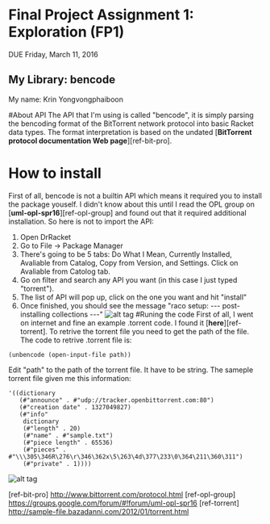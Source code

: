 # Final Project Assignment 1: Exploration (FP1)
DUE Friday, March 11, 2016

## My Library: bencode
My name: Krin Yongvongphaiboon

#About API
The API that I'm using is called "bencode", it is simply parsing the bencoding format of the BitTorrent network protocol into basic Racket data types. The format interpretation is based on the undated [**BitTorrent protocol documentation Web page**][ref-bit-pro].

# How to install
First of all, bencode is not a builtin API which means it required you to install the package youself. I didn't know about this until I read the OPL group on [**uml-opl-spr16**][ref-opl-group] and found out that it required additional installation. So here is not to import the API:
1. Open DrRacket
2. Go to File -> Package Manager
3. There's going to be 5 tabs: Do What I Mean, Currently Installed, Avaliable from Catalog, Copy from Version, and Settings. Click on Avaliable from Catolog tab.
4. Go on filter and search any API you want (in this case I just typed "torrent").
5. The list of API will pop up, click on the one you want and hit "install"
6. Once finished, you should see the message "raco setup: --- post-installing collections ---"
![alt tag](http://i68.tinypic.com/oieucn.png)
#Runing the code
First of all, I went on internet and fine an example .torrent code. I found it [**here**][ref-torrent]. To retrive the torrent file you need to get the path of the file. The code to retrive .torrent file is: 
```racket
(unbencode (open-input-file path))
```
Edit "path" to the path of the torrent file. It have to be string. The sameple torrent file given me this information:
```
'((dictionary
   (#"announce" . #"udp://tracker.openbittorrent.com:80")
   (#"creation date" . 1327049827)
   (#"info"
    dictionary
    (#"length" . 20)
    (#"name" . #"sample.txt")
    (#"piece length" . 65536)
    (#"pieces" . #"\\\305\346R\276\r\346\362x\5\263\4d\377\233\0\364\211\360\311")
    (#"private" . 1))))
```
![alt tag](http://i67.tinypic.com/10ooh2v.png)

<!-- Links -->
[ref-bit-pro] http://www.bittorrent.com/protocol.html
[ref-opl-group] https://groups.google.com/forum/#!forum/uml-opl-spr16
[ref-torrent] http://sample-file.bazadanni.com/2012/01/torrent.html
